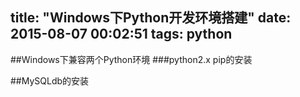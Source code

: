 title: "Windows下Python开发环境搭建"
date: 2015-08-07 00:02:51
tags: python
---
##Windows下兼容两个Python环境
###python2.x pip的安装

##MySQLdb的安装

